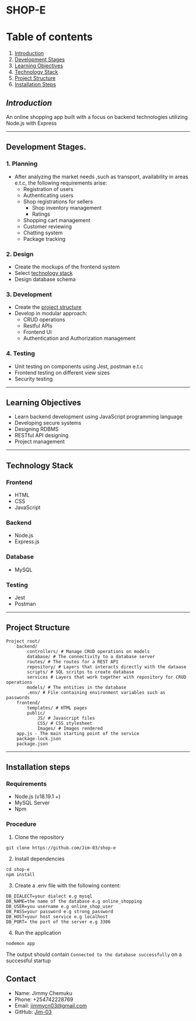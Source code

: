 # **SHOP-E**
# Table of contents
1. [Introduction](#introduction)
2. [Development Stages](#development-stages)
3. [Learning Objectives](#learning-objectives)
4. [Technology Stack](#technology-stack)
5. [Project Structure](#project-structure)
6. [Installation Steps](#installation-steps)
## *Introduction*

An online shopping app built with a focus on backend technologies utilizing Node.js with Express

___
## Development Stages.

### 1. Planning

* After analyzing the market needs ,such as transport, availability in areas
e.t.c, the following requirements arise:
  * Registration of users
  * Authenticating users
  * Shop registrations for sellers
    * Shop inventory management
    * Ratings
  * Shopping cart management
  * Customer reviewing
  * Chatting system
  * Package tracking

### 2. Design
* Create the mockups of the frontend system
* Select [technology stack](#technology-stack)
* Design database schema

### 3. Development
* Create the [project structure](#project-structure)
* Develop in modular approach:
  * CRUD operations
  * Restful APIs
  * Frontend UI
  * Authentication and Authorization management

### 4. Testing
* Unit testing on components using Jest, postman e.t.c
* Frontend testing on different view sizes
* Security testing
___
## Learning Objectives
* Learn backend development using JavaScript programming language
* Developing secure systems
* Designing RDBMS
* RESTful API designing
* Project management
___
## Technology Stack
### Frontend
* HTML
* CSS
* JavaScript
### Backend
* Node.js
* Express.js
### Database
* MySQL
### Testing
* Jest
* Postman
___
## Project Structure
```
Project root/
    backend/
        controllers/ # Manage CRUD operations on models
        database/ # The connectivity to a database server
        routes/ # The routes for a REST API
        repository/ # Layers that interacts directly with the dataase
        scripts/ # SQL scritps to create database
        services # Layers that work together with repository for CRUD operations
        models/ # The entities in the database
        .env/ # File containing environment variables such as passwords
    frontend/
        templates/ # HTML pages
        public/
            JS/ # Javascript files
            CSS/ # CSS stylesheet
            Images/ # Images rendered
    app.js - The main starting point of the service
    package-lock.json
    package.json
```
___
## Installation steps
### Requirements
* Node.js (v18.19.1 +)
* MySQL Server
* Npm
### Procedure
1. Clone the repository
```
git clone https://github.com/Jim-03/shop-e
```
2. Install dependencies
```
cd shop-e
npm install
```

3. Create a .env file with the following content:
```
DB_DIALECT=your dialect e.g mysql
DB_NAME=the name of the database e.g online_shopping
DB_USER=you username e.g online_shop_user
DB_PASS=your password e.g strong_password
DB_HOST=your host service e.g localhost
DB_PORT= the port of the server e.g 3306
```
4. Run the application
```
nodemon app
```
The output should contain `Connected to the database successfully` on a successful startup
## Contact
* Name: Jimmy Chemuku
* Phone: +254742228769
* Email: [jimmycn03@gmail.com](mailto:jimmycn03@gmail.com)
* GitHub: [Jim-03](https://github.com/Jim-03)